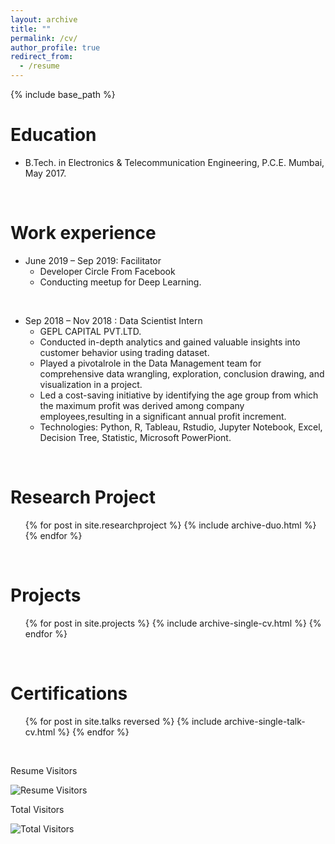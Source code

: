 ```yaml
---
layout: archive
title: ""
permalink: /cv/
author_profile: true
redirect_from:
  - /resume
---
```


{% include base_path %}

Education
======

* B.Tech. in Electronics & Telecommunication Engineering, P.C.E. Mumbai, May 2017.

<br> 

Work experience
======

* June 2019 – Sep 2019: Facilitator
  * Developer Circle From Facebook  
  * Conducting meetup for Deep Learning.
  
<br>

* Sep 2018 – Nov 2018 : Data Scientist Intern
  * GEPL CAPITAL PVT.LTD.
  * Conducted in-depth analytics and gained valuable insights into customer
    behavior using trading dataset.
  * Played a pivotalrole in the Data Management team for comprehensive data
    wrangling, exploration, conclusion drawing, and visualization in a project.
  * Led a cost-saving initiative by identifying the age group from which the
    maximum profit was derived among company employees,resulting in a
    significant annual profit increment.
  * Technologies: Python, R, Tableau, Rstudio, Jupyter Notebook, Excel, Decision
    Tree, Statistic, Microsoft PowerPiont.
  
<br>

Research Project
======
  <ul>{% for post in site.researchproject %} 
    {% include archive-duo.html %}
  {% endfor %}</ul>
  
<br> 

Projects
======
  <ul>{% for post in site.projects %}
    {% include archive-single-cv.html %}
  {% endfor %}</ul>
  
<br> 
  
Certifications
======
  <ul>{% for post in site.talks reversed %}
    {% include archive-single-talk-cv.html %}
  {% endfor %}</ul>
  
<br> 

Resume Visitors

![Resume Visitors](https://visitor-badge.laobi.icu/badge?page_id=ahkhalwai.ahkhalwai.github.io/cv/)

Total Visitors

![Total Visitors](https://visitor-badge.laobi.icu/badge?page_id=ahkhalwai.ahkhalwai.github.io/)

<br>
